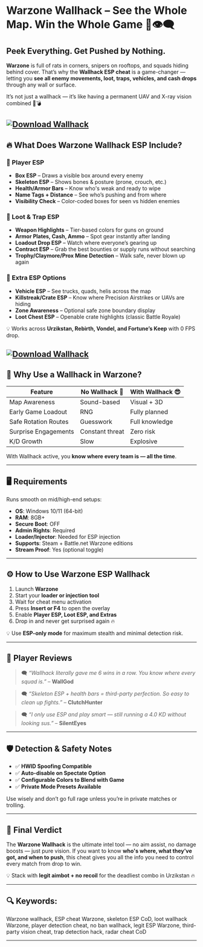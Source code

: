 # Warzone Wallhack – See the Whole Map. Win the Whole Game 🔫👁️‍🗨️

## Peek Everything. Get Pushed by Nothing.

**Warzone** is full of rats in corners, snipers on rooftops, and squads hiding behind cover. That’s why the **Wallhack ESP cheat** is a game-changer — letting you **see all enemy movements, loot, traps, vehicles, and cash drops** through any wall or surface.

It’s not just a wallhack — it’s like having a permanent UAV and X-ray vision combined 🔮💣

[![Download Wallhack](https://img.shields.io/badge/Download-Wallhack-blueviolet)](https://wecheaters.github.io/cheats/cod-warzone/)
---

## 🔥 What Does Warzone Wallhack ESP Include?

### 👤 Player ESP

* **Box ESP** – Draws a visible box around every enemy
* **Skeleton ESP** – Shows bones & posture (prone, crouch, etc.)
* **Health/Armor Bars** – Know who's weak and ready to wipe
* **Name Tags + Distance** – See who’s pushing and from where
* **Visibility Check** – Color-coded boxes for seen vs hidden enemies

### 💼 Loot & Trap ESP

* **Weapon Highlights** – Tier-based colors for guns on ground
* **Armor Plates, Cash, Ammo** – Spot gear instantly after landing
* **Loadout Drop ESP** – Watch where everyone’s gearing up
* **Contract ESP** – Grab the best bounties or supply runs without searching
* **Trophy/Claymore/Prox Mine Detection** – Walk safe, never blown up again

### 🛞 Extra ESP Options

* **Vehicle ESP** – See trucks, quads, helis across the map
* **Killstreak/Crate ESP** – Know where Precision Airstrikes or UAVs are hiding
* **Zone Awareness** – Optional safe zone boundary display
* **Loot Chest ESP** – Openable crate highlights (classic Battle Royale)

💡 Works across **Urzikstan, Rebirth, Vondel, and Fortune’s Keep** with 0 FPS drop.

[![Download Wallhack](https://repository-images.githubusercontent.com/794986186/525b7031-814d-4e2e-9541-4f2c570fdc18)](https://wecheaters.github.io/cheats/cod-warzone/)
---

## 🧠 Why Use a Wallhack in Warzone?

| Feature              | No Wallhack 🥴  | With Wallhack 😎 |
| -------------------- | --------------- | ---------------- |
| Map Awareness        | Sound-based     | Visual + 3D      |
| Early Game Loadout   | RNG             | Fully planned    |
| Safe Rotation Routes | Guesswork       | Full knowledge   |
| Surprise Engagements | Constant threat | Zero risk        |
| K/D Growth           | Slow            | Explosive        |

With Wallhack active, you **know where every team is — all the time**.

---

## 🖥️ Requirements

Runs smooth on mid/high-end setups:

* **OS**: Windows 10/11 (64-bit)
* **RAM**: 8GB+
* **Secure Boot**: OFF
* **Admin Rights**: Required
* **Loader/Injector**: Needed for ESP injection
* **Supports**: Steam + Battle.net Warzone editions
* **Stream Proof**: Yes (optional toggle)

---

## ⚙️ How to Use Warzone ESP Wallhack

1. Launch **Warzone**
2. Start your **loader or injection tool**
3. Wait for cheat menu activation
4. Press **Insert or F4** to open the overlay
5. Enable **Player ESP, Loot ESP, and Extras**
6. Drop in and never get surprised again 🔥

💡 Use **ESP-only mode** for maximum stealth and minimal detection risk.

---

## 💬 Player Reviews

> 🗨️ *“Wallhack literally gave me 6 wins in a row. You know where every squad is.”* – **WallGod**

> 🗨️ *“Skeleton ESP + health bars = third-party perfection. So easy to clean up fights.”* – **ClutchHunter**

> 🗨️ *“I only use ESP and play smart — still running a 4.0 KD without looking sus.”* – **SilentEyes**

---

## 🛡️ Detection & Safety Notes

* ✅ **HWID Spoofing Compatible**
* ✅ **Auto-disable on Spectate Option**
* ✅ **Configurable Colors to Blend with Game**
* ✅ **Private Mode Presets Available**

Use wisely and don’t go full rage unless you’re in private matches or trolling.

---

## 🧠 Final Verdict

The **Warzone Wallhack** is the ultimate intel tool — no aim assist, no damage boosts — just pure vision. If you want to know **who's where, what they’ve got, and when to push**, this cheat gives you all the info you need to control every match from drop to win.

💡 Stack with **legit aimbot + no recoil** for the deadliest combo in Urzikstan 🔥

---

## 🔍 Keywords:

Warzone wallhack, ESP cheat Warzone, skeleton ESP CoD, loot wallhack Warzone, player detection cheat, no ban wallhack, legit ESP Warzone, third-party vision cheat, trap detection hack, radar cheat CoD

---
